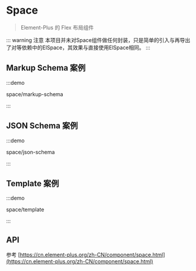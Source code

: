 # Space

> Element-Plus 的 Flex 布局组件

::: warning 注意
本项目并未对Space组件做任何封装，只是简单的引入与再导出了对等依赖中的ElSpace，其效果与直接使用ElSpace相同。
:::

## Markup Schema 案例

:::demo

space/markup-schema

:::

## JSON Schema 案例

:::demo

space/json-schema

:::

## Template 案例

:::demo

space/template

:::

## API

参考 [https://cn.element-plus.org/zh-CN/component/space.html](https://cn.element-plus.org/zh-CN/component/space.html)
